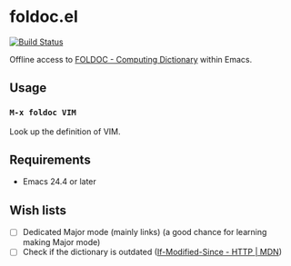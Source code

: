 # foldoc.el

[![Build Status](https://travis-ci.org/xuchunyang/foldoc.el.svg?branch=master)](https://travis-ci.org/xuchunyang/foldoc.el)

Offline access to [FOLDOC - Computing Dictionary](http://foldoc.org/) within Emacs.

## Usage

### `M-x foldoc VIM`

Look up the definition of VIM.

## Requirements

- Emacs 24.4 or later

## Wish lists

- [ ] Dedicated Major mode (mainly links) (a good chance for learning making Major mode)
- [ ] Check if the dictionary is outdated ([If-Modified-Since - HTTP | MDN](https://developer.mozilla.org/en-US/docs/Web/HTTP/Headers/If-Modified-Since))
